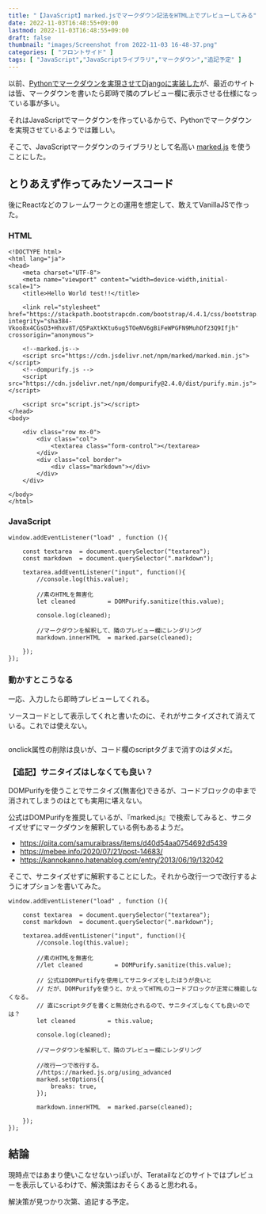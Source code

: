 ```yaml
---
title: "【JavaScript】marked.jsでマークダウン記法をHTML上でプレビューしてみる"
date: 2022-11-03T16:48:55+09:00
lastmod: 2022-11-03T16:48:55+09:00
draft: false
thumbnail: "images/Screenshot from 2022-11-03 16-48-37.png"
categories: [ "フロントサイド" ]
tags: [ "JavaScript","JavaScriptライブラリ","マークダウン","追記予定" ]
---
```



以前、[Pythonでマークダウンを実現させてDjangoに実装した](/post/django-markdown/)が、最近のサイトは皆、マークダウンを書いたら即時で隣のプレビュー欄に表示させる仕様になっている事が多い。

それはJavaScriptでマークダウンを作っているからで、Pythonでマークダウンを実現させているようでは難しい。

そこで、JavaScriptマークダウンのライブラリとして名高い [marked.js](https://marked.js.org/) を使うことにした。


## とりあえず作ってみたソースコード

後にReactなどのフレームワークとの運用を想定して、敢えてVanillaJSで作った。

### HTML

    <!DOCTYPE html>
    <html lang="ja">
    <head>
        <meta charset="UTF-8">
        <meta name="viewport" content="width=device-width,initial-scale=1">
        <title>Hello World test!!</title>
    
        <link rel="stylesheet" href="https://stackpath.bootstrapcdn.com/bootstrap/4.4.1/css/bootstrap.min.css" integrity="sha384-Vkoo8x4CGsO3+Hhxv8T/Q5PaXtkKtu6ug5TOeNV6gBiFeWPGFN9MuhOf23Q9Ifjh" crossorigin="anonymous">
    
        <!--marked.js-->
        <script src="https://cdn.jsdelivr.net/npm/marked/marked.min.js"></script>
        <!--dompurify.js -->
        <script src="https://cdn.jsdelivr.net/npm/dompurify@2.4.0/dist/purify.min.js"></script>
    
        <script src="script.js"></script>
    </head>
    <body>
    
        <div class="row mx-0">
            <div class="col">
                <textarea class="form-control"></textarea>
            </div>
            <div class="col border">
                <div class="markdown"></div>
            </div>
        </div>
    
    </body>
    </html>

### JavaScript

    window.addEventListener("load" , function (){
    
        const textarea  = document.querySelector("textarea");
        const markdown  = document.querySelector(".markdown");
    
        textarea.addEventListener("input", function(){ 
            //console.log(this.value);
    
            //素のHTMLを無害化
            let cleaned         = DOMPurify.sanitize(this.value);
    
            console.log(cleaned);
    
            //マークダウンを解釈して、隣のプレビュー欄にレンダリング
            markdown.innerHTML  = marked.parse(cleaned);
    
        });
    });





### 動かすとこうなる

一応、入力したら即時プレビューしてくれる。

ソースコードとして表示してくれと書いたのに、それがサニタイズされて消えている。これでは使えない。

<div class="img-center"><img src="/images/Screenshot from 2022-11-03 16-48-37.png" alt=""></div>

onclick属性の削除は良いが、コード欄のscriptタグまで消すのはダメだ。



### 【追記】サニタイズはしなくても良い？

DOMPurifyを使うことでサニタイズ(無害化)できるが、コードブロックの中まで消されてしまうのはとても実用に堪えない。

公式はDOMPurifyを推奨しているが、『marked.js』で検索してみると、サニタイズせずにマークダウンを解釈している例もあるようだ。

- https://qiita.com/samuraibrass/items/d40d54aa0754692d5439
- https://mebee.info/2020/07/21/post-14683/
- https://kannokanno.hatenablog.com/entry/2013/06/19/132042

そこで、サニタイズせずに解釈することにした。それから改行一つで改行するようにオプションを書いてみた。

```
window.addEventListener("load" , function (){ 

    const textarea  = document.querySelector("textarea");
    const markdown  = document.querySelector(".markdown");

    textarea.addEventListener("input", function(){ 
        //console.log(this.value);

        //素のHTMLを無害化
        //let cleaned         = DOMPurify.sanitize(this.value);

        // 公式はDOMPurtifyを使用してサニタイズをしたほうが良いと
        // だが、DOMPurifyを使うと、かえってHTMLのコードブロックが正常に機能しなくなる。
        // 直にscriptタグを書くと無効化されるので、サニタイズしなくても良いのでは？
        let cleaned         = this.value;

        console.log(cleaned);

        //マークダウンを解釈して、隣のプレビュー欄にレンダリング

        //改行一つで改行する。
        //https://marked.js.org/using_advanced
        marked.setOptions({
            breaks: true,
        });

        markdown.innerHTML  = marked.parse(cleaned);

    }); 
});
```

## 結論

現時点ではあまり使いこなせないっぽいが、Teratailなどのサイトではプレビューを表示しているわけで、解決策はおそらくあると思われる。

解決策が見つかり次第、追記する予定。
